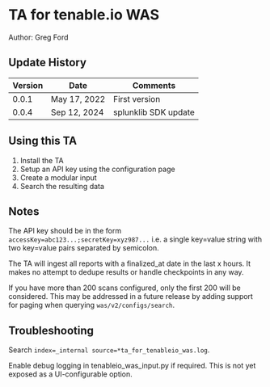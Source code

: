 # TA for tenable.io WAS

Author: Greg Ford

## Update History

| Version | Date         | Comments      |
| ------- | ------------ | ------------- |
| 0.0.1   | May 17, 2022 | First version |
| 0.0.4   | Sep 12, 2024 | splunklib SDK update |

## Using this TA

1. Install the TA
2. Setup an API key using the configuration page
3. Create a modular input
4. Search the resulting data

## Notes

The API key should be in the form `accessKey=abc123...;secretKey=xyz987...` i.e. a single key=value string with two key=value pairs separated by semicolon.

The TA will ingest all reports with a finalized_at date in the last x hours. It makes no attempt to dedupe results or handle checkpoints in any way.

If you have more than 200 scans configured, only the first 200 will be considered. This may be addressed in a future release by adding support for paging when querying `was/v2/configs/search`.

## Troubleshooting

Search `index=_internal source=*ta_for_tenableio_was.log`.

Enable debug logging in tenableio_was_input.py if required. This is not yet exposed as a UI-configurable option.
